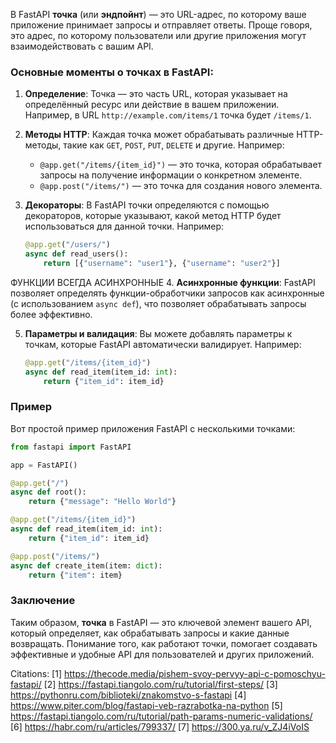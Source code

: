 В FastAPI **точка** (или **эндпойнт**) — это URL-адрес, по которому ваше приложение принимает запросы и отправляет ответы. Проще говоря, это адрес, по которому пользователи или другие приложения могут взаимодействовать с вашим API.

### Основные моменты о точках в FastAPI:

1. **Определение**: Точка — это часть URL, которая указывает на определённый ресурс или действие в вашем приложении. Например, в URL `http://example.com/items/1` точка будет `/items/1`.

2. **Методы HTTP**: Каждая точка может обрабатывать различные HTTP-методы, такие как `GET`, `POST`, `PUT`, `DELETE` и другие. Например:
   - `@app.get("/items/{item_id}")` — это точка, которая обрабатывает запросы на получение информации о конкретном элементе.
   - `@app.post("/items/")` — это точка для создания нового элемента.

3. **Декораторы**: В FastAPI точки определяются с помощью декораторов, которые указывают, какой метод HTTP будет использоваться для данной точки. Например:
   ```python
   @app.get("/users/")
   async def read_users():
       return [{"username": "user1"}, {"username": "user2"}]
   ```

ФУНКЦИИ ВСЕГДА АСИНХРОННЫЕ
4. **Асинхронные функции**: FastAPI позволяет определять функции-обработчики запросов как асинхронные (с использованием `async def`), что позволяет обрабатывать запросы более эффективно.

5. **Параметры и валидация**: Вы можете добавлять параметры к точкам, которые FastAPI автоматически валидирует. Например:
   ```python
   @app.get("/items/{item_id}")
   async def read_item(item_id: int):
       return {"item_id": item_id}
   ```

### Пример

Вот простой пример приложения FastAPI с несколькими точками:

```python
from fastapi import FastAPI

app = FastAPI()

@app.get("/")
async def root():
    return {"message": "Hello World"}

@app.get("/items/{item_id}")
async def read_item(item_id: int):
    return {"item_id": item_id}

@app.post("/items/")
async def create_item(item: dict):
    return {"item": item}
```

### Заключение

Таким образом, **точка** в FastAPI — это ключевой элемент вашего API, который определяет, как обрабатывать запросы и какие данные возвращать. Понимание того, как работают точки, помогает создавать эффективные и удобные API для пользователей и других приложений.

Citations:
[1] https://thecode.media/pishem-svoy-pervyy-api-c-pomoschyu-fastapi/
[2] https://fastapi.tiangolo.com/ru/tutorial/first-steps/
[3] https://pythonru.com/biblioteki/znakomstvo-s-fastapi
[4] https://www.piter.com/blog/fastapi-veb-razrabotka-na-python
[5] https://fastapi.tiangolo.com/ru/tutorial/path-params-numeric-validations/
[6] https://habr.com/ru/articles/799337/
[7] https://300.ya.ru/v_ZJ4iVoIS